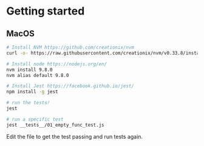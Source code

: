 # Getting started

## MacOS

```sh
# Install NVM https://github.com/creationix/nvm
curl -o- https://raw.githubusercontent.com/creationix/nvm/v0.33.8/install.sh | bash

# Install node https://nodejs.org/en/
nvm install 9.8.0
nvm alias default 9.8.0

# Install Jest https://facebook.github.io/jest/
npm install -g jest

# run the tests!
jest

# run a specific test
jest __tests__/01_empty_func_test.js
```

Edit the file to get the test passing and run tests again.
